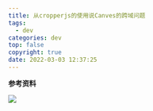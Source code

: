 ```yaml
---
title: 从cropperjs的使用说Canves的跨域问题
tags:
  - dev
categories: dev
top: false
copyright: true
date: 2022-03-03 12:37:25
---
```


<!--more-->

**参考资料**
[]()

![](http://static.zhyjor.com/wexin.png)